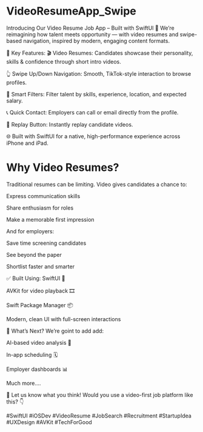 # VideoResumeApp_Swipe
Introducing Our Video Resume Job App – Built with SwiftUI 📱
We’re reimagining how talent meets opportunity — with video resumes and swipe-based navigation, inspired by modern, engaging content formats.

🔑 Key Features:
🎬 Video Resumes: Candidates showcase their personality, skills & confidence through short intro videos.

👆 Swipe Up/Down Navigation: Smooth, TikTok-style interaction to browse profiles.

🎯 Smart Filters: Filter talent by skills, experience, location, and expected salary.

📞 Quick Contact: Employers can call or email directly from the profile.

🔁 Replay Button: Instantly replay candidate videos.

🌐 Built with SwiftUI for a native, high-performance experience across iPhone and iPad.

# Why Video Resumes?
Traditional resumes can be limiting. Video gives candidates a chance to:

Express communication skills

Share enthusiasm for roles

Make a memorable first impression

And for employers:

Save time screening candidates

See beyond the paper

Shortlist faster and smarter

✅ Built Using:
SwiftUI 🚀

AVKit for video playback 🎞️

Swift Package Manager 📦

Modern, clean UI with full-screen interactions

💬 What’s Next?
We’re goint to add add:

AI-based video analysis 🤖

In-app scheduling 🗓

Employer dashboards 📊

Much more....

🔗 Let us know what you think!
Would you use a video-first job platform like this? 👇

#SwiftUI #iOSDev #VideoResume #JobSearch #Recruitment #StartupIdea #UXDesign #AVKit #TechForGood
